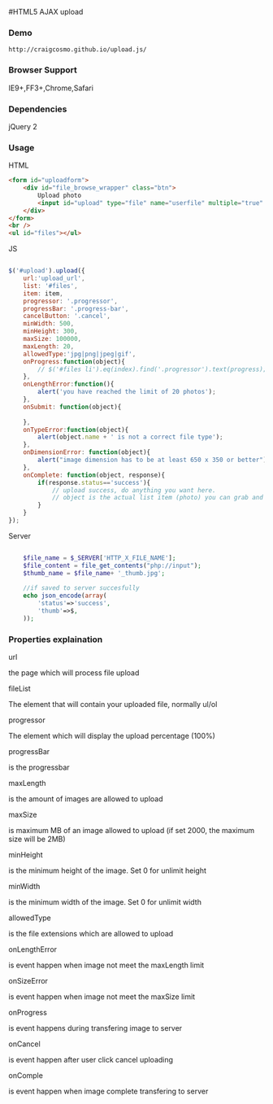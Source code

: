 #HTML5 AJAX upload

### Demo

`http://craigcosmo.github.io/upload.js/`

### Browser Support

IE9+,FF3+,Chrome,Safari

### Dependencies

jQuery 2

### Usage

HTML

```html
<form id="uploadform">
	<div id="file_browse_wrapper" class="btn">
		Upload photo
		<input id="upload" type="file" name="userfile" multiple="true" />
	</div>
</form>
<br />
<ul id="files"></ul>
```

JS

```js

$('#upload').upload({
	url:'upload_url',
	list: '#files',
	item: item,
	progressor: '.progressor',
	progressBar: '.progress-bar',
	cancelButton: '.cancel',
	minWidth: 500,
	minHeight: 300,
	maxSize: 100000,
	maxLength: 20,
	allowedType:'jpg|png|jpeg|gif',
	onProgress:function(object){
		// $('#files li').eq(index).find('.progressor').text(progress);
	},
	onLengthError:function(){
		alert('you have reached the limit of 20 photos');
	},
	onSubmit: function(object){
			
	},
	onTypeError:function(object){
		alert(object.name + ' is not a correct file type');
	},
	onDimensionError: function(object){
		alert("image dimension has to be at least 650 x 350 or better");
	},
	onComplete: function(object, response){
		if(response.status=='success'){
			// upload success, do anything you want here.
			// object is the actual list item (photo) you can grab and do any sort of DOM manipulate.
		}
	}
});


```

Server

```php

	$file_name = $_SERVER['HTTP_X_FILE_NAME'];		
	$file_content = file_get_contents("php://input");
	$thumb_name = $file_name+ '_thumb.jpg';
	
	//if saved to server succesfully
	echo json_encode(array(
		'status'=>'success',
		'thumb'=>$,
	));
```

### Properties explaination

url

the page which will process file upload

fileList

The element that will contain your uploaded file, normally ul/ol

progressor

The element which will display the upload percentage (100%)

progressBar

is the progressbar

maxLength

is the amount of images are allowed to upload

maxSize

is maximum MB of an image allowed to upload (if set 2000, the maximum size will be 2MB)

minHeight

is the minimum height of the image. Set 0 for unlimit height

minWidth

is the minimum width of the image. Set 0 for unlimit width

allowedType

is the file extensions which are allowed to upload

onLengthError

is event happen when image not meet the maxLength limit

onSizeError

is event happen when image not meet the maxSize limit

onProgress

is event happens during transfering image to server

onCancel

is event happen after user click cancel uploading

onComple

is event happen when image complete transfering to server